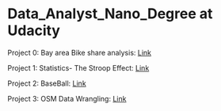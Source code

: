 # Data_Analyst_Nano_Degree at Udacity

Project 0: Bay area Bike share analysis: [Link](https://github.com/vemulamanoharr/Data_Analyst_Nano_Degree/blob/master/P0-Bay_Area_Bike_Share_Analysis/dandp0-bikeshareanalysis/Bay_Area_Bike_Share_Analysis.ipynb)

Project 1: Statistics- The Stroop Effect: [Link](https://github.com/vemulamanoharr/Data_Analyst_Nano_Degree/blob/master/P1-The_Stroop_Effect/Project%201.ipynb)

Project 2: BaseBall: [Link](https://github.com/vemulamanoharr/Data_Analyst_Nano_Degree/blob/master/P2-Base_Ball_Data_Analysis/Base_Ball_Data_Analysis.ipynb)

Project 3: OSM Data Wrangling: [Link](https://rawgit.com/vemulamanoharr/Data_Analyst_Nano_Degree/master/P3-Open_Street_Map_Data_Wrangling-Python_MongoDB/Houton_OSM_Data_Wrangling.html) 
